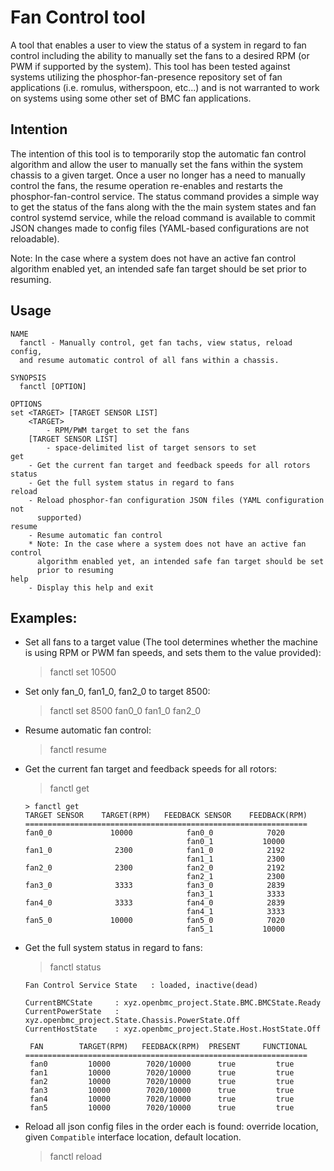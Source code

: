 # Fan Control tool

A tool that enables a user to view the status of a system in regard to fan
control including the ability to manually set the fans to a desired RPM (or
PWM if supported by the system). This tool has been tested against systems
utilizing the phosphor-fan-presence repository set of fan applications (i.e.
romulus, witherspoon, etc...) and is not warranted to work on systems using
some other set of BMC fan applications.

## Intention

The intention of this tool is to temporarily stop the automatic fan control
algorithm and allow the user to manually set the fans within the system chassis
to a given target. Once a user no longer has a need to manually control the
fans, the resume operation re-enables and restarts the phosphor-fan-control
service. The status command provides a simple way to get the status of the fans
along with the the main system states and fan control systemd service, while the
reload command is available to commit JSON changes made to config files
(YAML-based configurations are not reloadable).

Note: In the case where a system does not have an active fan control algorithm
enabled yet, an intended safe fan target should be set prior to resuming.

## Usage

```
NAME
  fanctl - Manually control, get fan tachs, view status, reload config,
  and resume automatic control of all fans within a chassis.

SYNOPSIS
  fanctl [OPTION]

OPTIONS
set <TARGET> [TARGET SENSOR LIST]
    <TARGET>
        - RPM/PWM target to set the fans
    [TARGET SENSOR LIST]
        - space-delimited list of target sensors to set
get
    - Get the current fan target and feedback speeds for all rotors
status
    - Get the full system status in regard to fans
reload
    - Reload phosphor-fan configuration JSON files (YAML configuration not
      supported)
resume
    - Resume automatic fan control
    * Note: In the case where a system does not have an active fan control
      algorithm enabled yet, an intended safe fan target should be set
      prior to resuming
help
    - Display this help and exit
```

## Examples:

- Set all fans to a target value (The tool determines whether the machine is
    using RPM or PWM fan speeds, and sets them to the value provided):
    > fanctl set 10500

- Set only fan_0, fan1_0, fan2_0 to target 8500:
    > fanctl set 8500 fan0_0 fan1_0 fan2_0

- Resume automatic fan control:
    > fanctl resume

- Get the current fan target and feedback speeds for all rotors:
    > fanctl get

    ```
    > fanctl get
    TARGET SENSOR    TARGET(RPM)   FEEDBACK SENSOR    FEEDBACK(RPM)
    ===============================================================
    fan0_0             10000            fan0_0            7020
                                        fan0_1           10000
    fan1_0              2300            fan1_0            2192
                                        fan1_1            2300
    fan2_0              2300            fan2_0            2192
                                        fan2_1            2300
    fan3_0              3333            fan3_0            2839
                                        fan3_1            3333
    fan4_0              3333            fan4_0            2839
                                        fan4_1            3333
    fan5_0             10000            fan5_0            7020
                                        fan5_1           10000
    ```

- Get the full system status in regard to fans:
    > fanctl status

    ```
    Fan Control Service State   : loaded, inactive(dead)

    CurrentBMCState     : xyz.openbmc_project.State.BMC.BMCState.Ready
    CurrentPowerState   : xyz.openbmc_project.State.Chassis.PowerState.Off
    CurrentHostState    : xyz.openbmc_project.State.Host.HostState.Off

     FAN        TARGET(RPM)   FEEDBACK(RPM)  PRESENT     FUNCTIONAL
    ===============================================================
     fan0         10000        7020/10000      true         true
     fan1         10000        7020/10000      true         true
     fan2         10000        7020/10000      true         true
     fan3         10000        7020/10000      true         true
     fan4         10000        7020/10000      true         true
     fan5         10000        7020/10000      true         true

    ```

- Reload all json config files in the order each is found: override location,
    given `Compatible` interface location, default location.

    > fanctl reload

